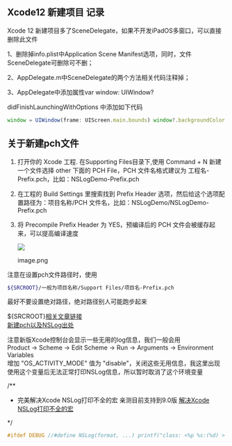 ## Xcode12 新建项目 记录


Xcode 12 新建项目多了SceneDelegate，如果不开发iPadOS多窗口，可以直接删除此文件

1、删除掉info.plist中Application Scene Manifest选项，同时，文件SceneDelegate可删除可不删；

2、AppDelegate.m中SceneDelegate的两个方法相关代码注释掉；

3、AppDelegate中添加属性var window: UIWindow?

didFinishLaunchingWithOptions 中添加如下代码

```jsx
window = UIWindow(frame: UIScreen.main.bounds) window?.backgroundColor = UIColor.white window?.makeKeyAndVisible() let vc = ViewController() window?.rootViewController = vc
```

## 关于新建pch文件

1.  打开你的 Xcode 工程. 在Supporting Files目录下,使用 Command + N 新建一个文件选择 other 下面的 PCH File，PCH 文件名格式建议为 工程名-Prefix.pch，比如：NSLogDemo-Prefix.pch
    
2.  在工程的 Build Settings 里搜索找到 Prefix Header 选项，然后给这个选项配置路径为：项目名称/PCH 文件名，比如：NSLogDemo/NSLogDemo-Prefix.pch
    
3.  将 Precompile Prefix Header 为 YES，预编译后的 PCH 文件会被缓存起来，可以提高编译速度
    
      
    
    ![](https://upload-images.jianshu.io/upload_images/167849-32861b4e1f7f0c7a.png?imageMogr2/auto-orient/strip|imageView2/2/w/1200/format/webp)
    
    image.png
    

注意在设置pch文件路径时，使用

```bash
${SRCROOT}/一般为项目名称/Support Files/项目名-Prefix.pch
```

最好不要设置绝对路径，绝对路径别人可能跑步起来

${SRCROOT}[相关文章链接](https://www.jianshu.com/p/53664726d813)  
[新建pch以及NSLog出处](https://links.jianshu.com/go?to=https%3A%2F%2Fxiaovv.me%2F2017%2F05%2F13%2FOC%2520%25E5%2592%258C%2520Swift%2520%25E8%2587%25AA%25E5%25AE%259A%25E4%25B9%2589%25E6%2589%2593%25E5%258D%25B0%25E8%25BE%2593%25E5%2587%25BA%2F)

注意新版Xcode控制台会显示一些无用的log信息，我们一般会用  
Product -> Scheme -> Edit Scheme -> Run -> Arguments -> Environment Variables  
增加 "OS\_ACTIVITY\_MODE" 值为 "disable"，关闭这些无用信息，我这里出现使用这个变量后无法正常打印NSLog信息，所以暂时取消了这个环境变量

/\*\*

-   完美解决Xcode NSLog打印不全的宏 亲测目前支持到9.0版 [解决Xcode NSLog打印不全的宏](https://www.jianshu.com/p/4ceb35fce4ab)

\*/

```cpp
#ifdef DEBUG //#define NSLog(format, ...) printf("class: <%p %s:(%d) > method: %s \n%s\n", self, [[[NSString stringWithUTF8String:__FILE__] lastPathComponent] UTF8String], __LINE__, __PRETTY_FUNCTION__, [[NSString stringWithFormat:(format), ##__VA_ARGS__] UTF8String] ) #define NSLog(...) printf("%f %s\n",[[NSDate date]timeIntervalSince1970],[[NSString stringWithFormat:__VA_ARGS__]UTF8String]); #else #define NSLog(format, ...) #endif
```
